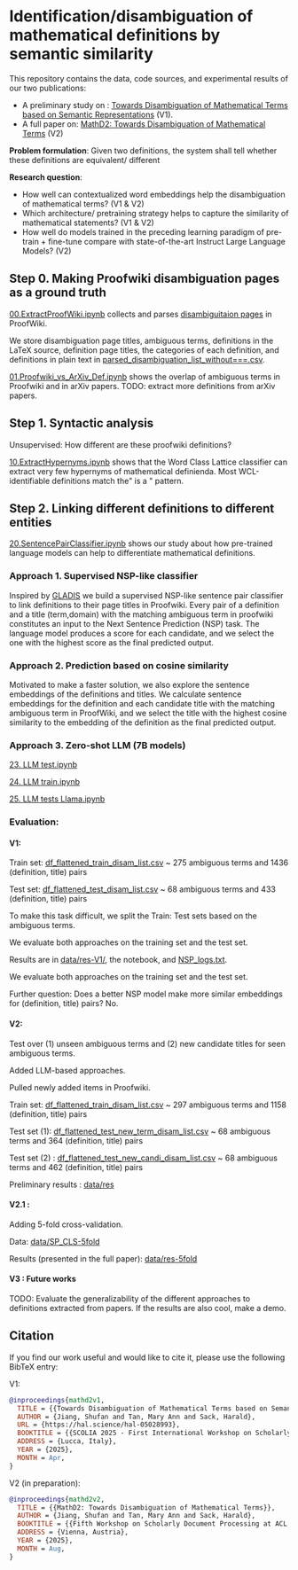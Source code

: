 # Identification/disambiguation of mathematical definitions by semantic similarity
This repository contains the data, code sources, and experimental results of our two publications:
- A preliminary study on : [Towards Disambiguation of Mathematical Terms based on Semantic Representations](https://hal.science/hal-05028993v1) (V1).
- A full paper on: [MathD2: Towards Disambiguation of Mathematical Terms](.) (V2)


**Problem formulation**: Given two definitions, the system shall tell whether these definitions are equivalent/ different

**Research question**: 

- How well can contextualized word embeddings help the disambiguation of mathematical terms? (V1 & V2)
- Which architecture/ pretraining strategy helps to capture the similarity of mathematical statements? (V1 & V2)
- How well do models trained in the preceding learning paradigm of pre-train + fine-tune compare with state-of-the-art Instruct Large Language Models? (V2)
  

## Step 0. Making Proofwiki disambiguation pages as a ground truth

[00.ExtractProofWiki.ipynb](00.ExtractProofWiki.ipynb) collects and parses [disambiguitaion pages](https://proofwiki.org/wiki/Category:Disambiguation_Pages) in ProofWiki.

We store disambiguation page titles, ambiguous terms, definitions in the LaTeX source, definition page titles, the categories of each definition, and definitions in plain text
in [parsed_disambiguation_list_without===.csv](parsed_disambiguation_list_without===.csv).

[01.Proofwiki_vs_ArXiv_Def.ipynb](01.Proofwiki_vs_ArXiv_Def.ipynb) shows the overlap of ambiguous terms in Proofwiki and in arXiv papers.
TODO: extract more definitions from arXiv papers.

## Step 1. Syntactic analysis

Unsupervised: How different are these proofwiki definitions?

[10.ExtractHypernyms.ipynb](10.ExtractHypernyms.ipynb) shows that the Word Class Lattice classifier can extract very few hypernyms of mathematical definienda. Most WCL-identifiable definitions match the" is a " pattern.


## Step 2. Linking different definitions to different entities
[20.SentencePairClassifier.ipynb](20.SentencePairClassifier.ipynb) shows our study about how pre-trained language models can help to differentiate mathematical definitions.

### Approach 1. Supervised NSP-like classifier
Inspired by [GLADIS](https://github.com/tigerchen52/GLADIS) we build a supervised NSP-like sentence pair classifier to link definitions to their page titles in Proofwiki. Every pair of a definition and a title (term,domain) with the matching ambiguous term in proofwiki constitutes an input to the Next Sentence Prediction (NSP) task. 
The language model produces a score for each candidate, and we select the one with the highest score as the final predicted output.


### Approach 2. Prediction based on cosine similarity
Motivated to make a faster solution, we also explore the sentence embeddings of the definitions and titles. We calculate sentence embeddings for the definition and each candidate title with the matching ambiguous term in ProofWiki, and we select the title with the highest cosine similarity to the embedding of the definition as the final predicted output.

### Approach 3. Zero-shot LLM (7B models)
[23. LLM test.ipynb](23.%20LLM%20tests.ipynb)

[24. LLM train.ipynb](24.%20LLM%20tests%20Mistralv3.ipynb)

[25. LLM tests Llama.ipynb](25.%20LLM%20tests%20Llama.ipynb)  
### Evaluation:


#### V1: 
Train set: [df_flattened_train_disam_list.csv](data/SP_CLS_old/df_flattened_train_disam_list.csv) ~ 275 ambiguous terms and 1436 (definition, title) pairs

Test set: [df_flattened_test_disam_list.csv](data/SP_CLS_old/df_flattened_test_disam_list.csv) ~ 68 ambiguous terms and 433 (definition, title) pairs

To make this task difficult, we split the Train: Test sets based on the ambiguous terms. 

We evaluate both approaches on the training set and the test set. 

Results are in [data/res-V1/](data/res-V1), the notebook, and [NSP_logs.txt](NSP_logs.txt). 

We evaluate both approaches on the training set and the test set. 

Further question: Does a better NSP model make more similar embeddings for (definition, title) pairs? No.

#### V2:
Test over (1) unseen ambiguous terms and (2) new candidate titles for seen ambiguous terms.

Added LLM-based approaches.

Pulled newly added items in Proofwiki.

Train set: [df_flattened_train_disam_list.csv](data/SP_CLS/df_flattened_train_disam_list.csv) ~ 297 ambiguous terms and 1158 (definition, title) pairs

Test set (1): [df_flattened_test_new_term_disam_list.csv](ddata/SP_CLS/df_flattened_test_new_term_disam_list.csv) ~ 68 ambiguous terms and 364 (definition, title) pairs

Test set (2) : [df_flattened_test_new_candi_disam_list.csv](ddata/SP_CLS/df_flattened_test_new_candi_disam_list.csv) ~ 68 ambiguous terms and 462 (definition, title) pairs

Preliminary results : [data/res](data/res)

#### V2.1 :
Adding 5-fold cross-validation.

Data: [data/SP_CLS-5fold](data/SP_CLS-5fold)

Results (presented in the full paper): [data/res-5fold](data/res-5fold)

#### V3 : Future works

TODO: Evaluate the generalizability of the different approaches to definitions extracted from papers. If the results are also cool, make a demo.

## Citation

If you find our work useful and would like to cite it, please use the following BibTeX entry:

V1:
```bibtex
@inproceedings{mathd2v1,
  TITLE = {{Towards Disambiguation of Mathematical Terms based on Semantic Representations}},
  AUTHOR = {Jiang, Shufan and Tan, Mary Ann and Sack, Harald},
  URL = {https://hal.science/hal-05028993},
  BOOKTITLE = {{SCOLIA 2025 - First International Workshop on Scholarly Information Access}},
  ADDRESS = {Lucca, Italy},
  YEAR = {2025},
  MONTH = Apr,
}
```

V2 (in preparation): 
```bibtex
@inproceedings{mathd2v2,
  TITLE = {{MathD2: Towards Disambiguation of Mathematical Terms}},
  AUTHOR = {Jiang, Shufan and Tan, Mary Ann and Sack, Harald},
  BOOKTITLE = {{Fifth Workshop on Scholarly Document Processing at ACL 2025}},
  ADDRESS = {Vienna, Austria},
  YEAR = {2025},
  MONTH = Aug,
}
```
